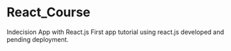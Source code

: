 # React_Course
Indecision App with React.js
First app tutorial using react.js developed and pending deployment.
